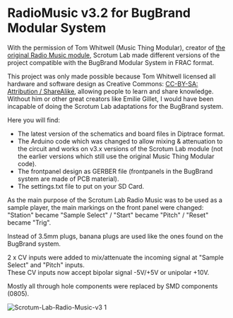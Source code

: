 # RadioMusic v3.2 for BugBrand Modular System
With the permission of Tom Whitwell (Music Thing Modular), creator of [the original Radio Music module](https://github.com/TomWhitwell/RadioMusic), Scrotum Lab made different versions of the project compatible with the BugBrand Modular System in FRAC format.

This project was only made possible because Tom Whitwell licensed all hardware and software design as Creative Commons: [CC-BY-SA: Attribution / ShareAlike](https://creativecommons.org/licenses/by-sa/3.0/), allowing people to learn and share knowledge.  
Without him or other great creators like Emilie Gillet, I would have been incapable of doing the Scrotum Lab adaptations for the BugBrand system.

Here you will find:
- The latest version of the schematics and board files in Diptrace format.
- The Arduino code which was changed to allow mixing & attenuation to the circuit and works on v3.x versions of the Scrotum Lab module (not the earlier versions which still use the original Music Thing Modular code). 
- The frontpanel design as GERBER file (frontpanels in the BugBrand system are made of PCB material).
- The settings.txt file to put on your SD Card.

As the main purpose of the Scrotum Lab Radio Music was to be used as a sample player, the main markings on the front panel were changed: "Station" became "Sample Select" / "Start" became "Pitch" / "Reset" became "Trig".

Instead of 3.5mm plugs, banana plugs are used like the ones found on the BugBrand system.<br>

2 x CV inputs were added to mix/attenuate the incoming signal at "Sample Select" and "Pitch" inputs.<br> 
These CV inputs now accept bipolar signal -5V/+5V or unipolar +10V.<br> 

Mostly all through hole components were replaced by SMD components (0805).<br> 

![Scrotum-Lab-Radio-Music-v3 1](https://user-images.githubusercontent.com/39232489/63490793-d13be980-c4b5-11e9-9c12-ad146505ee79.jpg)
